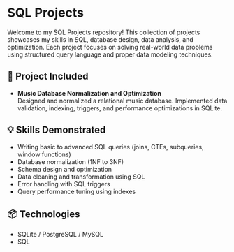 # SQL Projects

Welcome to my SQL Projects repository! This collection of projects showcases my skills in SQL, database design, data analysis, and optimization. Each project focuses on solving real-world data problems using structured query language and proper data modeling techniques.

## 📁 Project Included

- **Music Database Normalization and Optimization**  
  Designed and normalized a relational music database. Implemented data validation, indexing, triggers, and performance optimizations in SQLite.

## 💡 Skills Demonstrated

- Writing basic to advanced SQL queries (joins, CTEs, subqueries, window functions)
- Database normalization (1NF to 3NF)
- Schema design and optimization
- Data cleaning and transformation using SQL
- Error handling with SQL triggers
- Query performance tuning using indexes


## 📦 Technologies

- SQLite / PostgreSQL / MySQL
- SQL

